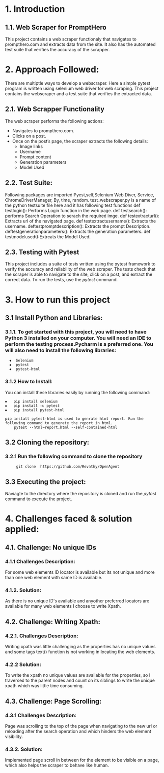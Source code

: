 # 1. Introduction
## 1.1. Web Scraper for PromptHero
This project contains a web scraper functionaly that navigates to prompthero.com and extracts data from the site. It also has the automated test suite that verifies the accuracy of the scrapper.  

# 2. Approach Followed:
There are multiptle ways to develop a webscraper. Here a simple pytest program is written using selenium web driver for web scraping. This project contains the webscraper and a test suite that verifies the extracted data. 

## 2.1. Web Scrapper Functionality
The web scraper performs the following actions:
- Navigates to prompthero.com.
- Clicks on a post.
- Once on the post’s page, the scraper extracts the following details:
	- Image links
	- Username
	- Prompt content
	- Generation parameters
	- Model Used

## 2.2. Test Suite:  

Following packages are imported Pyest,self,Selenium Web Diver, Service, ChromeDriverManager, By, time, random.
test_webscraper.py is a name of the python testsuite file here and it has following test functions 
def testlogin(): Performs Login function in the web page. 
def testsearch(): performs Search Operation to serach the required imge. 
def testextracturl(): Extracts url of the navigated page. 
def testextractusername(): Extracts the username.
deftestpromptdescription(): Extracts the prompt Description.
deftestgenerationparameters(): Extracts the generation parameters. 
def testmodelused():Extrcats the Model Used.

## 2.3. Testing with Pytest
This project includes a suite of tests written using the pytest framework to verify the accuracy and reliability of the web scraper. The tests check that the scraper is able to navigate to the site, click on a post, and extract the correct data.
To run the tests, use the *pytest* command.

# 3. How to run this project
## 3.1 Install Python and Libraries:
### 3.1.1. To get started with this project, you will need to have Python 3 installed on your computer. You will need an IDE to perform the testing process.Pycharm is a preferred one. You will also need to install the following libraries:

  	  ⦁  Selenium  
	  ⦁  pytest  
	  ⦁  pytest-html       
                                                                                                                                                  
### 3.1.2 How to Install:
You can install these libraries easily by running the following command:  

	⦁	pip install selenium  
	⦁	pip install -u pytest  
	⦁	pip install pytest-html  
 
	pip install pytest-html is used to genrate html report. Run the following command to generate the report in html.      
 		pytest --html=report.html --self-contained-html

## 3.2 Cloning the repository:
  ### 3.2.1 Run the following command to clone the repository
         git clone  https://github.com/Revathy/OpenAgent

## 3.3 Executing the project:
Naviagte to the directory where the repository is cloned and run the *pytest* command to execute the project.

# 4. Challenges faced & solution applied:
## 4.1. Challenge: No unique IDs
### 4.1.1 Challenges Description: 
For some web elements ID locator is available but its not unique and more than one web element with same ID is available.
### 4.1.2. Solution: 
As there is no unique ID's available and anyother preferred locators are available for many web elements I choose to write Xpath.

## 4.2. Challenge: Writing Xpath:
### 4.2.1. Challenges Description: 
Writing xpath was little challenging as the properties has no unique values and some tags text() function is not working in locating the web elements.
### 4.2.2 Solution: 
To write the xpath no unique values are available for the properties, so I traversed to the parent nodes and count on its siblings to write the unique xpath which was little time consuming.

## 4.3. Challenge: Page Scrolling:
### 4.3.1 Challenges Description: 
Page was scrolling to the top of the page when navigating to the new url or reloading after the search operation and which hinders the web element visibility.
### 4.3.2. Solution:
Implemented page scroll in between for the element to be visible on a page, which also helps the scraper to behave like human.

